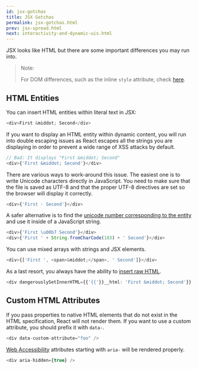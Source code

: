 ```yaml
---
id: jsx-gotchas
title: JSX Gotchas
permalink: jsx-gotchas.html
prev: jsx-spread.html
next: interactivity-and-dynamic-uis.html
---
```


JSX looks like HTML but there are some important differences you may run into.

> Note:
>
> For DOM differences, such as the inline `style` attribute, check [here](/react/docs/dom-differences.html).

## HTML Entities

You can insert HTML entities within literal text in JSX:

```javascript
<div>First &middot; Second</div>
```

If you want to display an HTML entity within dynamic content, you will run into double escaping issues as React escapes all the strings you are displaying in order to prevent a wide range of XSS attacks by default.

```javascript
// Bad: It displays "First &middot; Second"
<div>{'First &middot; Second'}</div>
```

There are various ways to work-around this issue. The easiest one is to write Unicode characters directly in JavaScript. You need to make sure that the file is saved as UTF-8 and that the proper UTF-8 directives are set so the browser will display it correctly.

```javascript
<div>{'First · Second'}</div>
```

A safer alternative is to find the [unicode number corresponding to the entity](http://www.fileformat.info/info/unicode/char/b7/index.htm) and use it inside of a JavaScript string.

```javascript
<div>{'First \u00b7 Second'}</div>
<div>{'First ' + String.fromCharCode(183) + ' Second'}</div>
```

You can use mixed arrays with strings and JSX elements.

```javascript
<div>{['First ', <span>&middot;</span>, ' Second']}</div>
```

As a last resort, you always have the ability to [insert raw HTML](/react/tips/dangerously-set-inner-html.html).

```javascript
<div dangerouslySetInnerHTML={{'{{'}}__html: 'First &middot; Second'}} />
```


## Custom HTML Attributes

If you pass properties to native HTML elements that do not exist in the HTML specification, React will not render them. If you want to use a custom attribute, you should prefix it with `data-`.

```javascript
<div data-custom-attribute="foo" />
```

[Web Accessibility](http://www.w3.org/WAI/intro/aria) attributes starting with `aria-` will be rendered properly.

```javascript
<div aria-hidden={true} />
```
